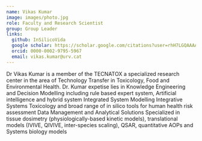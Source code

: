 ```yaml
---
name: Vikas Kumar
image: images/photo.jpg
role: Faculty and Research Scientist
group: Group Leader
links:
  github: InSilicoVida
  google scholar: https://scholar.google.com/citations?user=rhH7LGQAAAAJ
  orcid: 0000-0002-9795-5967
  email: vikas.kumar@urv.cat
---
```


Dr Vikas Kumar is a member of the TECNATOX a specialized research center in the area of Technology Transfer in Toxicology, Food and Environmental Health. Dr. Kumar expetise lies in 
Knowledge Engineering and Decision Modelling including rule based expert system, Artificial intelligence and hybrid system
Integrated System Modelling
Integrative Systems Toxicology and broad range of in silico tools for human health risk assessment
Data Management and Analytical Solutions
Specialized in tissue dosimetry (physiologically-based kinetic models), translational models (IVIVE, QIVIVE, inter-species scaling), QSAR, quantitative AOPs and Systems biology models

 

